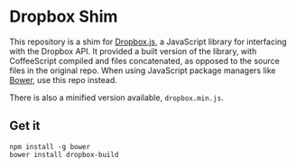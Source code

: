 # Dropbox Shim

This repository is a shim for [Dropbox.js][], a JavaScript library for interfacing with the Dropbox API.
It provided a built version of the library, with CoffeeScript compiled and files concatenated, as opposed to the source files in the original repo.
When using JavaScript package managers like [Bower][], use this repo instead.

There is also a minified version available, `dropbox.min.js`.

## Get it

    npm install -g bower
    bower install dropbox-build

[Dropbox.js]: https://github.com/dropbox/dropbox-js
[Bower]: http://bower.io/
